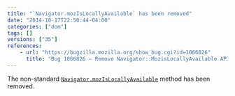 ```yaml
---
title: "`Navigator.mozIsLocallyAvailable` has been removed"
date: "2014-10-17T22:50:44-04:00"
categories: ["dom"]
tags: []
versions: ["35"]
references:
    - url: "https://bugzilla.mozilla.org/show_bug.cgi?id=1066826"
      title: "Bug 1066826 – Remove Navigator::MozisLocallyAvailable API"
---
```

The non-standard [`Navigator.mozIsLocallyAvailable`](https://developer.mozilla.org/docs/Web/API/Navigator.mozIsLocallyAvailable) method has been removed.
